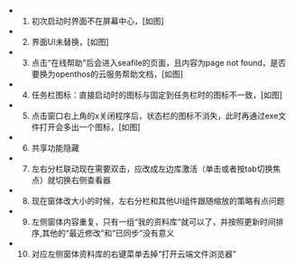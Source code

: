 - 1. 初次启动时界面不在屏幕中心，[如图]
- 2. 界面UI未替换，[如图]
- 3. 点击“在线帮助”后会进入seafile的页面，且内容为page not found，是否要换为openthos的云服务帮助文档，[如图]
- 4. 任务栏图标：直接启动时的图标与固定到任务栏时的图标不一致，[如图]
- 5. 点击窗口右上角的x关闭程序后，状态栏的图标不消失，此时再通过exe文件打开会多出一个图标，[如图]
- 6. 共享功能隐藏
- 7. 左右分栏联动现在需要双击，应改成左边库激活（单击或者按tab切换焦点）就切换右侧查看器
- 8. 现在窗体改大小的时候，左右分栏和其他UI组件跟随缩放的策略有点问题
- 9. 左侧窗体内容重复，只有一组“我的资料库“就可以了，并按照更新时间排序,其他的“最近修改”和“已同步”没有意义
- 10. 对应左侧窗体资料库的右键菜单去掉“打开云端文件浏览器”

